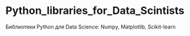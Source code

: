 # Python_libraries_for_Data_Scintists
Библиотеки Python для Data Science: Numpy, Matplotlib, Scikit-learn
